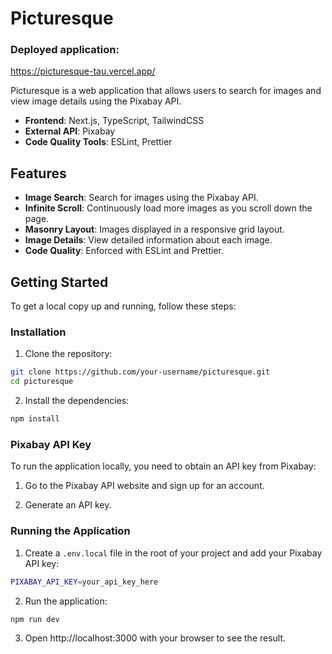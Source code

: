 # Picturesque

### Deployed application:
https://picturesque-tau.vercel.app/


Picturesque is a web application that allows users to search for images and view image details using the Pixabay API.  

- **Frontend**: Next.js, TypeScript, TailwindCSS
- **External API**: Pixabay
- **Code Quality Tools**: ESLint, Prettier

## Features

- **Image Search**: Search for images using the Pixabay API.
- **Infinite Scroll**: Continuously load more images as you scroll down the page.
- **Masonry Layout**: Images displayed in a responsive grid layout.
- **Image Details**: View detailed information about each image.
- **Code Quality**: Enforced with ESLint and Prettier.



## Getting Started

To get a local copy up and running, follow these steps:

### Installation

1. Clone the repository:
 ```sh
 git clone https://github.com/your-username/picturesque.git
 cd picturesque
 ```

2. Install the dependencies:
 ```sh
 npm install
 ```
### Pixabay API Key
To run the application locally, you need to obtain an API key from Pixabay:

  1. Go to the Pixabay API website and sign up for an account.

  2. Generate an API key.

### Running the Application

  1. Create a `.env.local` file in the root of your project and add your Pixabay API key:
 ```sh
 PIXABAY_API_KEY=your_api_key_here
 ```

  2. Run the application:
 ```sh
 npm run dev
 ```

  3. Open http://localhost:3000 with your browser to see the result.
